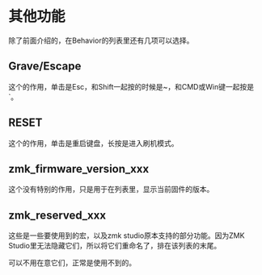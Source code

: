 # 其他功能

除了前面介绍的，在Behavior的列表里还有几项可以选择。

## Grave/Escape

这个的作用，单击是Esc，和Shift一起按的时候是~，和CMD或Win键一起按是 \`。

## RESET

这个的作用，单击是重启键盘，长按是进入刷机模式。

## zmk_firmware_version_xxx

这个没有特别的作用，只是用于在列表里，显示当前固件的版本。

## zmk_reserved_xxx

这些是一些要使用到的宏，以及zmk studio原本支持的部分功能。因为ZMK Studio里无法隐藏它们，所以将它们重命名了，排在该列表的末尾。

可以不用在意它们，正常是使用不到的。
